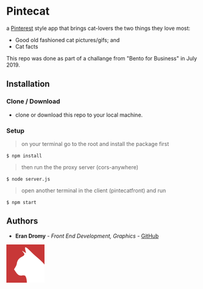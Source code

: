# Pintecat

a [Pinterest](https://www.pinterest.com/) style app that brings cat-lovers the two things they love most:
- Good old fashioned cat pictures/gifs; and
- Cat facts

This repo was done as part of a challange from "Bento for Business" in July 2019.

## Installation

### Clone / Download

- clone or download this repo to your local machine. 

### Setup

> on your terminal go to the root and install the package first

```shell
$ npm install
```
> then run the the proxy server (cors-anywhere)

```shell
$ node server.js
```

> open another terminal in the client (pintecatfront) and run

```shell
$ npm start
```

## Authors

* **Eran Dromy** - *Front End Development, Graphics* - [GitHub](https://github.com/erandro)

<img src="./pintecatfront/public/cat2.png" width="100">
